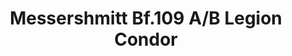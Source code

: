 ---
layout: product
title: "Messershmitt Bf.109 A/B  Legion Condor"
price: "2700" 
desc: "1/72 Maketa"
img_path: "/assets/img/DORAW72011.jpg"
brand: "N/A"
available: false
special_offer: false
new: false
soon: false
cat: "010000"
subcat: "012000"
subsubcat: "0N/A"
sifra: "DORAW72011"
popular: false
---